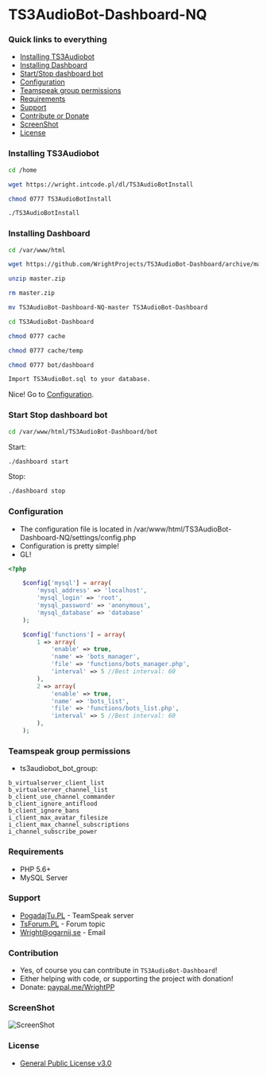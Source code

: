 # TS3AudioBot-Dashboard-NQ

### Quick links to everything
- [Installing TS3Audiobot](#installing-ts3audiobot)
- [Installing Dashboard](#installing-dashboard)
- [Start/Stop dashboard bot](#start-stop-dashboard-bot)
- [Configuration](#configuration)
- [Teamspeak group permissions](#teamspeak-group-permissions)
- [Requirements](#requirements)
- [Support](#support)
- [Contribute or Donate](#contribution)
- [ScreenShot](#screenshot)
- [License](#license)

### Installing TS3Audiobot
```bash
cd /home
```

```bash
wget https://wright.intcode.pl/dl/TS3AudioBotInstall
```

```bash
chmod 0777 TS3AudioBotInstall
```

```bash
./TS3AudioBotInstall
```

### Installing Dashboard
```bash
cd /var/www/html
```

```bash
wget https://github.com/WrightProjects/TS3AudioBot-Dashboard/archive/master.zip
```

```bash
unzip master.zip
```

```bash
rm master.zip
```

```bash
mv TS3AudioBot-Dashboard-NQ-master TS3AudioBot-Dashboard
```

```bash
cd TS3AudioBot-Dashboard
```

```bash
chmod 0777 cache
```

```bash
chmod 0777 cache/temp
```


```bash
chmod 0777 bot/dashboard
```

```bash
Import TS3AudioBot.sql to your database.
```

Nice! Go to [Configuration](#configuration).

### Start Stop dashboard bot

```bash
cd /var/www/html/TS3AudioBot-Dashboard/bot
```
Start:
```bash
./dashboard start
```

Stop:
```bash
./dashboard stop
```

### Configuration
- The configuration file is located in /var/www/html/TS3AudioBot-Dashboard-NQ/settings/config.php
- Configuration is pretty simple!
- GL!
```php
<?php

	$config['mysql'] = array(
		'mysql_address' => 'localhost',
		'mysql_login' => 'root',
		'mysql_password' => 'anonymous',
		'mysql_database' => 'database'
	);

	$config['functions'] = array(
		1 => array(
			'enable' => true,
			'name' => 'bots_manager',
			'file' => 'functions/bots_manager.php',
			'interval' => 5 //Best interval: 60
		),
		2 => array(
			'enable' => true,
			'name' => 'bots_list',
			'file' => 'functions/bots_list.php',
			'interval' => 5 //Best interval: 60
		),
	);
```

### Teamspeak group permissions

* ts3audiobot_bot_group:
```
b_virtualserver_client_list
b_virtualserver_channel_list
b_client_use_channel_commander
b_client_ignore_antiflood
b_client_ignore_bans
i_client_max_avatar_filesize
i_client_max_channel_subscriptions
i_channel_subscribe_power
```

### Requirements
* PHP 5.6+
* MySQL Server

### Support
* [PogadajTu.PL](https://pogadajtu.pl) - TeamSpeak server
* [TsForum.PL](https://tsforum.pl/temat/3729-prosty-panel-dla-aplikacji-ts3audiobot-🎶/) - Forum topic
* Wright@ogarnij.se - Email

### Contribution
* Yes, of course you can contribute in `TS3AudioBot-Dashboard`!
* Either helping with code, or supporting the project with donation!
* Donate: [paypal.me/WrightPP](paypal.me/WrightPP)

### ScreenShot
![ScreenShot](https://i.imgur.com/YbKLMEu.png)

### License
* [General Public License v3.0](https://github.com/WrightProjects/TS3AudioBot-Dashboard-NQ/blob/master/LICENSE)
